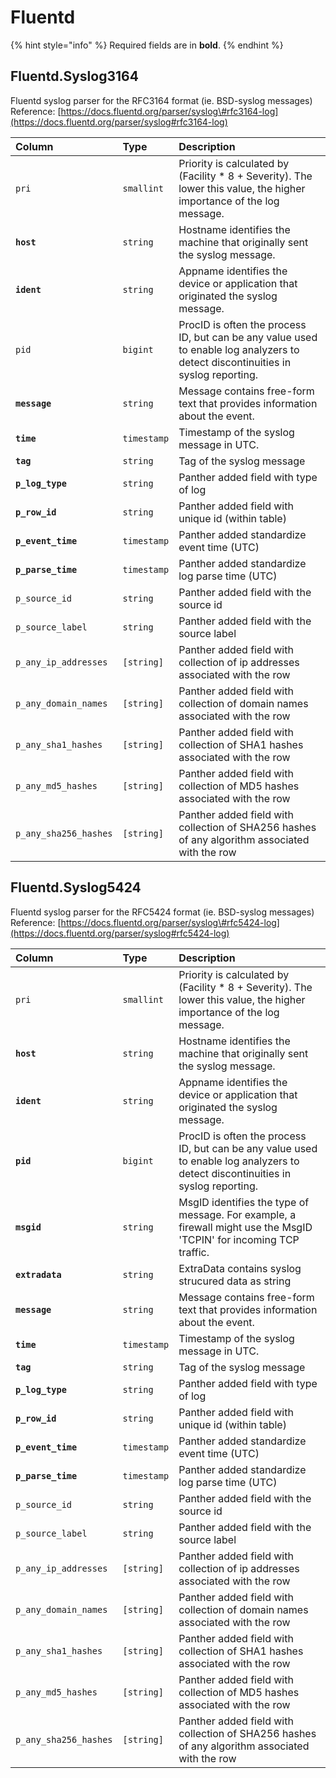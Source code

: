 # Fluentd

{% hint style="info" %}
Required fields are in **bold**.
{% endhint %}

## Fluentd.Syslog3164

Fluentd syslog parser for the RFC3164 format \(ie. BSD-syslog messages\) Reference: [https://docs.fluentd.org/parser/syslog\#rfc3164-log](https://docs.fluentd.org/parser/syslog#rfc3164-log)

| Column | Type | Description |
| :--- | :--- | :--- |
| `pri` | `smallint` | Priority is calculated by \(Facility \* 8 + Severity\). The lower this value, the higher importance of the log message. |
| **`host`** | `string` | Hostname identifies the machine that originally sent the syslog message. |
| **`ident`** | `string` | Appname identifies the device or application that originated the syslog message. |
| `pid` | `bigint` | ProcID is often the process ID, but can be any value used to enable log analyzers to detect discontinuities in syslog reporting. |
| **`message`** | `string` | Message contains free-form text that provides information about the event. |
| **`time`** | `timestamp` | Timestamp of the syslog message in UTC. |
| **`tag`** | `string` | Tag of the syslog message |
| **`p_log_type`** | `string` | Panther added field with type of log |
| **`p_row_id`** | `string` | Panther added field with unique id \(within table\) |
| **`p_event_time`** | `timestamp` | Panther added standardize event time \(UTC\) |
| **`p_parse_time`** | `timestamp` | Panther added standardize log parse time \(UTC\) |
| `p_source_id` | `string` | Panther added field with the source id |
| `p_source_label` | `string` | Panther added field with the source label |
| `p_any_ip_addresses` | `[string]` | Panther added field with collection of ip addresses associated with the row |
| `p_any_domain_names` | `[string]` | Panther added field with collection of domain names associated with the row |
| `p_any_sha1_hashes` | `[string]` | Panther added field with collection of SHA1 hashes associated with the row |
| `p_any_md5_hashes` | `[string]` | Panther added field with collection of MD5 hashes associated with the row |
| `p_any_sha256_hashes` | `[string]` | Panther added field with collection of SHA256 hashes of any algorithm associated with the row |

## Fluentd.Syslog5424

Fluentd syslog parser for the RFC5424 format \(ie. BSD-syslog messages\) Reference: [https://docs.fluentd.org/parser/syslog\#rfc5424-log](https://docs.fluentd.org/parser/syslog#rfc5424-log)

| Column | Type | Description |
| :--- | :--- | :--- |
| `pri` | `smallint` | Priority is calculated by \(Facility \* 8 + Severity\). The lower this value, the higher importance of the log message. |
| **`host`** | `string` | Hostname identifies the machine that originally sent the syslog message. |
| **`ident`** | `string` | Appname identifies the device or application that originated the syslog message. |
| **`pid`** | `bigint` | ProcID is often the process ID, but can be any value used to enable log analyzers to detect discontinuities in syslog reporting. |
| **`msgid`** | `string` | MsgID identifies the type of message. For example, a firewall might use the MsgID 'TCPIN' for incoming TCP traffic. |
| **`extradata`** | `string` | ExtraData contains syslog strucured data as string |
| **`message`** | `string` | Message contains free-form text that provides information about the event. |
| **`time`** | `timestamp` | Timestamp of the syslog message in UTC. |
| **`tag`** | `string` | Tag of the syslog message |
| **`p_log_type`** | `string` | Panther added field with type of log |
| **`p_row_id`** | `string` | Panther added field with unique id \(within table\) |
| **`p_event_time`** | `timestamp` | Panther added standardize event time \(UTC\) |
| **`p_parse_time`** | `timestamp` | Panther added standardize log parse time \(UTC\) |
| `p_source_id` | `string` | Panther added field with the source id |
| `p_source_label` | `string` | Panther added field with the source label |
| `p_any_ip_addresses` | `[string]` | Panther added field with collection of ip addresses associated with the row |
| `p_any_domain_names` | `[string]` | Panther added field with collection of domain names associated with the row |
| `p_any_sha1_hashes` | `[string]` | Panther added field with collection of SHA1 hashes associated with the row |
| `p_any_md5_hashes` | `[string]` | Panther added field with collection of MD5 hashes associated with the row |
| `p_any_sha256_hashes` | `[string]` | Panther added field with collection of SHA256 hashes of any algorithm associated with the row |

